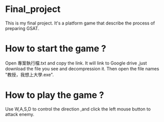 # Final_project
This is my final project. It's a platform game that describe the process of preparing GSAT.

# How to start the game ?
Open 專案執行檔.txt and copy the link. It will link to Google drive ,just download the file you see and decompression it.
Then open the file names "教授，我想上大學.exe".

# How to play the game ?
Use W,A,S,D to control the direction ,and click the left mouse button to attack enemy.
